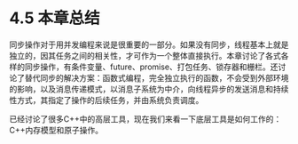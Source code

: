 # 4.5 本章总结

同步操作对于用并发编程来说是很重要的一部分。如果没有同步，线程基本上就是独立的，因其任务之间的相关性，才可作为一个整体直接执行。本章讨论了各式各样的同步操作，有条件变量、future、promise、打包任务、锁存器和栅栏。还讨论了替代同步的解决方案：函数式编程，完全独立执行的函数，不会受到外部环境的影响，以及消息传递模式，以消息子系统为中介，向线程异步的发送消息和持续性方式，其指定了操作的后续任务，并由系统负责调度。

已经讨论了很多C++中的高层工具，现在我们来看一下底层工具是如何工作的：C++内存模型和原子操作。

